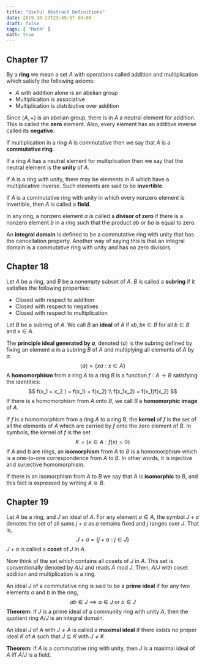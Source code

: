 ```yaml
---
title: "Useful Abstract Definitions"
date: 2019-10-27T23:49:57-04:00
draft: false
tags: [ "Math" ]
math: true
---
```


## Chapter 17

By a **ring** we mean a set $A$ with operations called addition and multiplication which satisfy the following axioms:

- $A$ with addition alone is an abelian group
- Multiplication is associative
- Multiplication is distributive over addition

Since $\langle A, + \rangle$ is an abelian group, there is in $A$ a neutral element for addition. This is called the **zero** element. Also, every element has an additive inverse called its **negative**.

If multiplication in a ring $A$ is commutative then we say that $A$ is a **commutative ring**.

If a ring $A$ has a neutral element for multiplication then we say that the neutral element is the **unity** of $A$.

If $A$ is a ring with unity, there may be elements in $A$ which have a multiplicative inverse. Such elements are said to be **invertible**.

If $A$ is a commutative ring with unity in which every nonzero element is invertible, then $A$ is called a **field**.

In any ring, a nonzero element $a$ is called a **divisor of zero** if there is a nonzero element $b$ in a ring such that the product $ab$ or $ba$ is equal to zero.

An **integral domain** is defined to be a commutative ring with unity that has the cancellation property. Another way of saying this is that an integral domain is a commutative ring with unity and has no zero divisors.

## Chapter 18

Let $A$ be a ring, and $B$ be a nonempty subset of $A$. $B$ is called a **subring** if it satisfies the following properties:

- Closed with respect to addition
- Closed with respect to negatives
- Closed with respect to multiplication

Let $B$ be a subring of $A$. We call $B$ an **ideal** of $A$ if $xb, bx \in B$ for all $b \in B$ and $x \in A$.

The **principle ideal generated by $a$**, denoted $\langle a \rangle$ is the subring defined by fixing an element $a$ in a subring $B$ of $A$ and multiplying all elements of $A$ by $a$.
$$
\langle a \rangle = \{ xa : x \in A \}
$$
A **homomorphism** from a ring $A$ to a ring $B$ is a function $f : A \to B$ satisfying the identities:
$$
f(x_1 + x_2 ) = f(x_1) + f(x_2) \\
f(x_1x_2) = f(x_1)f(x_2)
$$
If there is a homomorphism from $A$ onto $B$, we call $B$ a **homomorphic image** of $A$.

If $f$ is a homomorphism from a ring $A$ to a ring $B$, the **kernel** of $f$ is the set of all the elements of $A$ which are carried by $f$ onto the zero element of $B$. In symbols, the kernel of $f$ is the set
$$
K = \{x \in A: f(x) = 0\}
$$
If $A$ and $b$ are rings, an **isomorphism** from $A$ to $B$ is a homomorphism which is a one-to-one correspondence from $A$ to $B$. In other words, it is injective and surjective homomorphism. 

If there is an isomorphism from $A$ to $B$ we say that $A$ is **isomorphic** to $B$, and this fact is expressed by writing $A \cong B$.

## Chapter 19

Let $A$ be a ring, and $J$ an ideal of $A$. For any element $a \in A$, the symbol $J + a$ denotes the set of all sums $j + a$ as $a$ remains fixed and $j$ ranges over $J$. That is,
$$
J + a = \{j + a : j \in J\}
$$
$J + a$ is called a **coset** of $J$ in $A$.

Now think of the set which contains all cosets of $J$ in $A$. This set is conventionally denoted by $A / J$ and reads $A$ mod $J$. Then, $A / J$ with coset addition and multiplication is a ring.

An ideal $J$ of a commutative ring is said to be a **prime ideal** if for any two elements $a$ and $b$ in the ring,
$$
ab \in J \implies a \in J \text{ or } b \in J
$$
**Theorem:** If $J$ is a prime ideal of a community ring with unity $A$, then the quotient ring $A / J$ is an integral domain.

An ideal $J$ of $A$ with $J \ne A$ is called a **maximal ideal** if there exists no proper ideal $K$ of $A$ such that $J \subseteq K$ with $J \ne K$.

**Theorem:** If $A$ is a commutative ring with unity, then $J$ is a maximal ideal of $A$ iff $A/J$ is a field.

